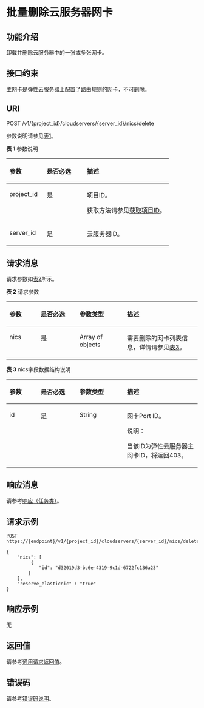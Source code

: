 # 批量删除云服务器网卡<a name="ZH-CN_TOPIC_0020212665"></a>

## 功能介绍<a name="section4187856"></a>

卸载并删除云服务器中的一张或多张网卡。

## 接口约束<a name="section16704417311"></a>

主网卡是弹性云服务器上配置了路由规则的网卡，不可删除。

## URI<a name="section37690705"></a>

POST /v1/\{project\_id\}/cloudservers/\{server\_id\}/nics/delete

参数说明请参见[表1](#table42885739)。

**表 1**  参数说明

<a name="table42885739"></a>
<table><thead align="left"><tr id="row63231703"><th class="cellrowborder" valign="top" width="22.99%" id="mcps1.2.4.1.1"><p id="p21494305"><a name="p21494305"></a><a name="p21494305"></a>参数</p>
</th>
<th class="cellrowborder" valign="top" width="24.69%" id="mcps1.2.4.1.2"><p id="p63317164"><a name="p63317164"></a><a name="p63317164"></a>是否必选</p>
</th>
<th class="cellrowborder" valign="top" width="52.32%" id="mcps1.2.4.1.3"><p id="p28416672"><a name="p28416672"></a><a name="p28416672"></a>描述</p>
</th>
</tr>
</thead>
<tbody><tr id="row20049059"><td class="cellrowborder" valign="top" width="22.99%" headers="mcps1.2.4.1.1 "><p id="p13361120"><a name="p13361120"></a><a name="p13361120"></a>project_id</p>
</td>
<td class="cellrowborder" valign="top" width="24.69%" headers="mcps1.2.4.1.2 "><p id="p8508925"><a name="p8508925"></a><a name="p8508925"></a>是</p>
</td>
<td class="cellrowborder" valign="top" width="52.32%" headers="mcps1.2.4.1.3 "><p id="p37593705"><a name="p37593705"></a><a name="p37593705"></a>项目ID。</p>
<p id="p1180512217438"><a name="p1180512217438"></a><a name="p1180512217438"></a>获取方法请参见<a href="获取项目ID.md">获取项目ID</a>。</p>
</td>
</tr>
<tr id="row3613092117015"><td class="cellrowborder" valign="top" width="22.99%" headers="mcps1.2.4.1.1 "><p id="p1181501417024"><a name="p1181501417024"></a><a name="p1181501417024"></a>server_id</p>
</td>
<td class="cellrowborder" valign="top" width="24.69%" headers="mcps1.2.4.1.2 "><p id="p1749204017024"><a name="p1749204017024"></a><a name="p1749204017024"></a>是</p>
</td>
<td class="cellrowborder" valign="top" width="52.32%" headers="mcps1.2.4.1.3 "><p id="p756915117024"><a name="p756915117024"></a><a name="p756915117024"></a>云服务器ID。</p>
</td>
</tr>
</tbody>
</table>

## 请求消息<a name="section3672032"></a>

请求参数如[表2](#table35856517)所示。

**表 2**  请求参数

<a name="table35856517"></a>
<table><thead align="left"><tr id="row15151670"><th class="cellrowborder" valign="top" width="16.351635163516352%" id="mcps1.2.5.1.1"><p id="p19325759"><a name="p19325759"></a><a name="p19325759"></a>参数</p>
</th>
<th class="cellrowborder" valign="top" width="20.3020302030203%" id="mcps1.2.5.1.2"><p id="p21882681"><a name="p21882681"></a><a name="p21882681"></a>是否必选</p>
</th>
<th class="cellrowborder" valign="top" width="24.81248124812481%" id="mcps1.2.5.1.3"><p id="p27666764"><a name="p27666764"></a><a name="p27666764"></a>参数类型</p>
</th>
<th class="cellrowborder" valign="top" width="38.53385338533853%" id="mcps1.2.5.1.4"><p id="p26415391"><a name="p26415391"></a><a name="p26415391"></a>描述</p>
</th>
</tr>
</thead>
<tbody><tr id="row59271898"><td class="cellrowborder" valign="top" width="16.351635163516352%" headers="mcps1.2.5.1.1 "><p id="p36294438"><a name="p36294438"></a><a name="p36294438"></a>nics</p>
</td>
<td class="cellrowborder" valign="top" width="20.3020302030203%" headers="mcps1.2.5.1.2 "><p id="p54168362"><a name="p54168362"></a><a name="p54168362"></a>是</p>
</td>
<td class="cellrowborder" valign="top" width="24.81248124812481%" headers="mcps1.2.5.1.3 "><p id="p25561231"><a name="p25561231"></a><a name="p25561231"></a>Array of objects</p>
</td>
<td class="cellrowborder" valign="top" width="38.53385338533853%" headers="mcps1.2.5.1.4 "><p id="p44982630"><a name="p44982630"></a><a name="p44982630"></a>需要删除的网卡列表信息，详情请参见<a href="#table43212049">表3</a>。</p>
</td>
</tr>
</tbody>
</table>

**表 3**  nics字段数据结构说明

<a name="table43212049"></a>
<table><thead align="left"><tr id="row13772373"><th class="cellrowborder" valign="top" width="16.351635163516352%" id="mcps1.2.5.1.1"><p id="p1687315211520"><a name="p1687315211520"></a><a name="p1687315211520"></a>参数</p>
</th>
<th class="cellrowborder" valign="top" width="20.3020302030203%" id="mcps1.2.5.1.2"><p id="p9873021657"><a name="p9873021657"></a><a name="p9873021657"></a>是否必选</p>
</th>
<th class="cellrowborder" valign="top" width="24.81248124812481%" id="mcps1.2.5.1.3"><p id="p9873721157"><a name="p9873721157"></a><a name="p9873721157"></a>参数类型</p>
</th>
<th class="cellrowborder" valign="top" width="38.53385338533853%" id="mcps1.2.5.1.4"><p id="p7873102111513"><a name="p7873102111513"></a><a name="p7873102111513"></a>描述</p>
</th>
</tr>
</thead>
<tbody><tr id="row38764716"><td class="cellrowborder" valign="top" width="16.351635163516352%" headers="mcps1.2.5.1.1 "><p id="p52934302"><a name="p52934302"></a><a name="p52934302"></a>id</p>
</td>
<td class="cellrowborder" valign="top" width="20.3020302030203%" headers="mcps1.2.5.1.2 "><p id="p59820093"><a name="p59820093"></a><a name="p59820093"></a>是</p>
</td>
<td class="cellrowborder" valign="top" width="24.81248124812481%" headers="mcps1.2.5.1.3 "><p id="p13589360"><a name="p13589360"></a><a name="p13589360"></a>String</p>
</td>
<td class="cellrowborder" valign="top" width="38.53385338533853%" headers="mcps1.2.5.1.4 "><p id="p41640866"><a name="p41640866"></a><a name="p41640866"></a>网卡Port ID。</p>
<div class="note" id="note49262081714"><a name="note49262081714"></a><a name="note49262081714"></a><span class="notetitle"> 说明： </span><div class="notebody"><p id="p443358761714"><a name="p443358761714"></a><a name="p443358761714"></a>当该ID为弹性云服务器主网卡ID，将返回403。</p>
</div></div>
</td>
</tr>
</tbody>
</table>

## 响应消息<a name="section33048293"></a>

请参考[响应（任务类）](响应（任务类）.md)。

## 请求示例<a name="section12428547539"></a>

```
POST https://{endpoint}/v1/{project_id}/cloudservers/{server_id}/nics/delete
```

```
{
    "nics": [
         {
            "id": "d32019d3-bc6e-4319-9c1d-6722fc136a23"
        }
    ],
    "reserve_elasticnic" : "true"
}
```

## 响应示例<a name="section185132219719"></a>

无

## 返回值<a name="zh-cn_topic_0092803065_zh-cn_topic_0020212692_section22960139"></a>

请参考[通用请求返回值](通用请求返回值.md)。

## 错误码<a name="zh-cn_topic_0092803065_zh-cn_topic_0067161469_zh-cn_topic_0057973179_section23611955"></a>

请参考[错误码说明](错误码说明.md)。

